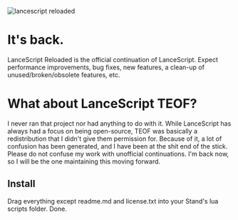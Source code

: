 ![lancescript reloaded](https://images2.imgbox.com/ae/9d/DdotE7af_o.png)
# It's back.  
LanceScript Reloaded is the official continuation of LanceScript. Expect performance improvements, bug fixes, new features, a clean-up of unused/broken/obsolete features, etc.

# What about LanceScript TEOF?  
I never ran that project nor had anything to do with it. While LanceScript has always had a focus on being open-source, TEOF was basically a redistribution that I didn't give them permission for. Because of it, a lot of confusion has been generated, and I have been at the shit end of the stick.  
Please do not confuse my work with unofficial continuations. I'm back now, so I will be the one maintaining this moving forward.  

## Install
Drag everything except readme.md and license.txt into your Stand's lua scripts folder. Done. 
